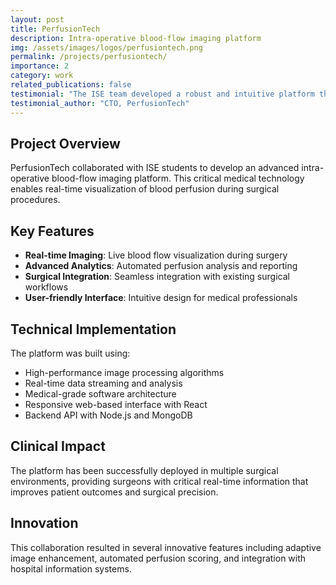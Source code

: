 ```yaml
---
layout: post
title: PerfusionTech
description: Intra-operative blood-flow imaging platform
img: /assets/images/logos/perfusiontech.png
permalink: /projects/perfusiontech/
importance: 2
category: work
related_publications: false
testimonial: "The ISE team developed a robust and intuitive platform that has revolutionized how we visualize blood flow during surgery. Their technical expertise and attention to medical requirements was outstanding."
testimonial_author: "CTO, PerfusionTech"
---
```


## Project Overview

PerfusionTech collaborated with ISE students to develop an advanced intra-operative blood-flow imaging platform. This critical medical technology enables real-time visualization of blood perfusion during surgical procedures.

## Key Features

- **Real-time Imaging**: Live blood flow visualization during surgery
- **Advanced Analytics**: Automated perfusion analysis and reporting
- **Surgical Integration**: Seamless integration with existing surgical workflows
- **User-friendly Interface**: Intuitive design for medical professionals

## Technical Implementation

The platform was built using:
- High-performance image processing algorithms
- Real-time data streaming and analysis
- Medical-grade software architecture
- Responsive web-based interface with React
- Backend API with Node.js and MongoDB

## Clinical Impact

The platform has been successfully deployed in multiple surgical environments, providing surgeons with critical real-time information that improves patient outcomes and surgical precision.

## Innovation

This collaboration resulted in several innovative features including adaptive image enhancement, automated perfusion scoring, and integration with hospital information systems.